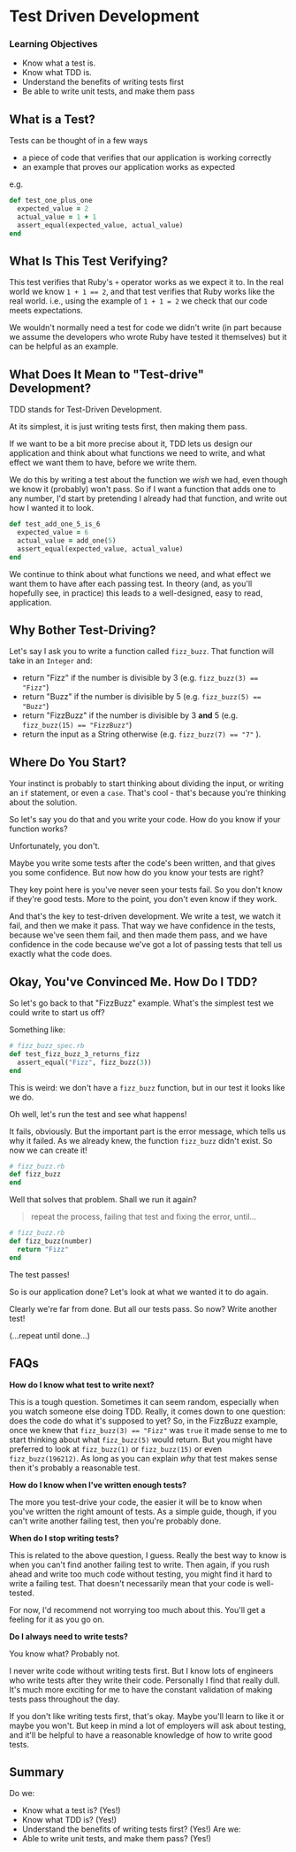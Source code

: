 # Test Driven Development

### Learning Objectives 
- Know what a test is.
- Know what TDD is.
- Understand the benefits of writing tests first
- Be able to write unit tests, and make them pass


## What is a Test?

Tests can be thought of in a few ways
- a piece of code that verifies that our application is working correctly
- an example that proves our application works as expected

e.g.

``` ruby
def test_one_plus_one
  expected_value = 2
  actual_value = 1 + 1
  assert_equal(expected_value, actual_value)
end
```

## What Is This Test Verifying?

This test verifies that Ruby's `+` operator works as we expect it to. In the real world we know `1 + 1 == 2`, and that test verifies that Ruby works like the real world. i.e., using the example of `1 + 1 = 2` we check that our code meets expectations.

We wouldn't normally need a test for code we didn't write (in part because we
assume the developers who wrote Ruby have tested it themselves) but it can
be helpful as an example.

## What Does It Mean to "Test-drive" Development?

TDD stands for Test-Driven Development.

At its simplest, it is just writing tests first, then making them pass.

If we want to be a bit more precise about it, TDD lets us design our application and think about what functions we need to write, and what effect we want them to have, before we write them.

We do this by writing a test about the function we *wish* we had, even though
we know it (probably) won't pass. So if I want a function that adds one to any
number, I'd start by pretending I already had that function, and write out
how I wanted it to look.

``` ruby
def test_add_one_5_is_6
  expected_value = 6
  actual_value = add_one(5)
  assert_equal(expected_value, actual_value)
end
```

We continue to think about what functions we need, and what effect we want them
to have after each passing test. In theory (and, as you'll hopefully see, in
practice) this leads to a well-designed, easy to read, application.

## Why Bother Test-Driving?

Let's say I ask you to write a function called `fizz_buzz`.
That function will take in an `Integer` and:

- return "Fizz" if the number is divisible by 3 (e.g. `fizz_buzz(3) == "Fizz"`)
- return "Buzz" if the number is divisible by 5 (e.g. `fizz_buzz(5) == "Buzz"`)
- return "FizzBuzz" if the number is divisible by 3 **and** 5 (e.g. `fizz_buzz(15) == "FizzBuzz"`)
- return the input as a String otherwise (e.g. `fizz_buzz(7) == "7"` ).

## Where Do You Start?

Your instinct is probably to start thinking about dividing the input, or writing an `if` statement, or even a `case`. That's cool - that's because you're thinking about the solution.

So let's say you do that and you write your code. How do you know if your function works?

Unfortunately, you don't.

Maybe you write some tests after the code's been written, and that gives you
some confidence. But now how do you know your tests are right?

They key point here is you've never seen your tests fail. So you don't know if
they're good tests. More to the point, you don't even know if they work.

And that's the key to test-driven development. We write a test, we watch it fail, and then we make it pass. That way we have confidence in the tests, because we've seen them fail, and then made them pass, and we have confidence in the code because we've got a lot of passing tests that tell us exactly what the code does.

## Okay, You've Convinced Me. How Do I TDD?

So let's go back to that "FizzBuzz" example. What's the simplest test we could write to start us off?

Something like:

``` ruby
# fizz_buzz_spec.rb
def test_fizz_buzz_3_returns_fizz
  assert_equal("Fizz", fizz_buzz(3))
end
```

This is weird: we don't have a `fizz_buzz` function, but in our test it looks
like we do.

Oh well, let's run the test and see what happens!

It fails, obviously. But the important part is the error message, which tells us why it failed. As we already knew, the function `fizz_buzz` didn't exist. So now we can create it!

``` ruby
# fizz_buzz.rb
def fizz_buzz
end
```

Well that solves that problem. Shall we run it again?

> repeat the process, failing that test and fixing the error, until...

``` ruby
# fizz_buzz.rb
def fizz_buzz(number)
  return "Fizz"
end
```

The test passes!

So is our application done? Let's look at what we wanted it to do again.

Clearly we're far from done. But all our tests pass. So now? Write another test!

(...repeat until done...)

## FAQs

**How do I know what test to write next?**

This is a tough question. Sometimes it can seem random, especially when you
watch someone else doing TDD. Really, it comes down to one question: does
the code do what it's supposed to yet? So, in the FizzBuzz example, once we
knew that `fizz_buzz(3) == "Fizz"` was `true` it made sense to me to start thinking about what `fizz_buzz(5)` would return. But you might have preferred to look at `fizz_buzz(1)` or `fizz_buzz(15)` or even `fizz_buzz(196212)`. As long as you can explain *why* that test makes sense then it's probably a reasonable test.

**How do I know when I've written enough tests?**

The more you test-drive your code, the easier it will be to know when you've written the right amount of tests. As a simple guide, though, if you can't write another failing test, then you're probably done.

**When do I stop writing tests?**

This is related to the above question, I guess. Really the best way to know is
when you can't find another failing test to write. Then again, if you rush ahead and write too much code without testing, you might find it hard to write a failing test. That doesn't necessarily mean that your code is well-tested.

For now, I'd recommend not worrying too much about this. You'll get a feeling for it as you go on.

**Do I always need to write tests?**

You know what? Probably not.

I never write code without writing tests first. But I know lots of engineers who write tests after they write their code. Personally I find that really dull. It's much more exciting for me to have the constant validation of making tests pass throughout the day.

If you don't like writing tests first, that's okay. Maybe you'll learn to like it or maybe you won't. But keep in mind a lot of employers will ask about testing, and it'll be helpful to have a reasonable knowledge of how to write good tests.

## Summary

Do we:

- Know what a test is? (Yes!)
- Know what TDD is? (Yes!)
- Understand the benefits of writing tests first? (Yes!)
Are we:
- Able to write unit tests, and make them pass? (Yes!)
